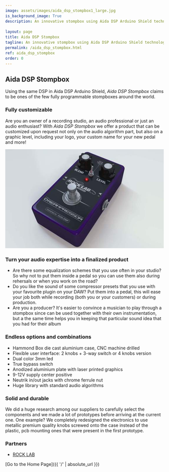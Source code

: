 ```yaml
---
image: assets/images/aida_dsp_stompbox1_large.jpg
is_background_image: True
description: An innovative stompbox using Aida DSP Arduino Shield technology.

layout: page
title: Aida DSP Stompbox
tagline: An innovative stompbox using Aida DSP Arduino Shield technology.
permalink: /aida_dsp_stompbox.html
ref: aida_dsp_stompbox
order: 0
---
```


## Aida DSP Stompbox

Using the same DSP in Aida DSP Arduino Shield, _Aida DSP Stompbox_ claims to be ones of the few
fully programmable stompboxes around the world.

### Fully customizable

Are you an owner of a recording studio, an audio professional or just an audio enthusiast? With
_Aida DSP Stompbox_ we offer a product that can be customized upon request not only on the audio
algorithm part, but also on a graphic level, including your logo, your custom name for your new pedal
and more!

![Aida DSP Stompbox](assets/images/aida_dsp_stompbox1_medium.jpg)

### Turn your audio expertise into a finalized product

- Are there some equalization schemes that you use often in your studio? So why not to put
them inside a pedal so you can use them also during rehersals or when you work on the road?
- Do you like the sound of some compressor presets that you use with your favourite plugin on your DAW? Put them
into a pedal, this will ease your job both while recording (both you or your customers) or
during production.
- Are you a producer? It's easier to convince a musician to play through a stompbox since can be used
together with their own instrumentation, but a the same time helps you in keeping that particular sound idea
that you had for their album

### Endless options and combinations

- Hammond Box die cast aluminium case, CNC machine drilled
- Flexible user interface: 2 knobs + 3-way switch or 4 knobs version
- Dual color 3mm led
- True bypass switch
- Anodized aluminium plate with laser printed graphics
- 9-12V supply center positive
- Neutrik in/out jacks with chrome ferrule nut
- Huge library with standard audio algorithms

### Solid and durable

We did a huge research among our suppliers to carefully select the components and we made a lot of prototypes before arriving at the current one.
One example? We completely redesigned the electronics to use metallic premium quality knobs screwed onto the case instead of the plastic, pcb mounting ones that were present in the first prototype.

### Partners

- [ROCK LAB](https://www.rocklab.net/)

[Go to the Home Page]({{ '/' | absolute_url }})

